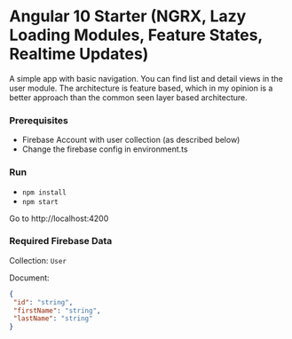 # Angular 10 Starter (NGRX, Lazy Loading Modules, Feature States, Realtime Updates) 

A simple app with basic navigation. You can find list and detail views in the user module.
The architecture is feature based, which in my opinion is a better approach than the common seen layer based architecture.

### Prerequisites
- Firebase Account with user collection (as described below)
- Change the firebase config in environment.ts 

### Run
- `npm install`
- `npm start`

Go to http://localhost:4200

### Required Firebase Data

Collection: `User`

Document:
````json
{
 "id": "string",
 "firstName": "string",
 "lastName": "string"
}
````
